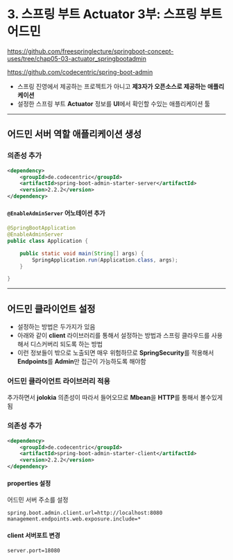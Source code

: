 # 3. 스프링 부트 Actuator 3부: 스프링 부트 어드민
https://github.com/freespringlecture/springboot-concept-uses/tree/chap05-03-actuator_springbootadmin

https://github.com/codecentric/spring-boot-admin  

- 스프링 진영에서 제공하는 프로젝트가 아니고 **제3자가 오픈소스로 제공하는 애플리케이션**
- 설정한 스프링 부트 **Actuator** 정보를 **UI**에서 확인할 수있는 애플리케이션 툴  


---


## 어드민 서버 역할 애플리케이션 생성


### 의존성 추가
```xml
<dependency>
    <groupId>de.codecentric</groupId>
    <artifactId>spring-boot-admin-starter-server</artifactId>
    <version>2.2.2</version>
</dependency>
```


#### `@EnableAdminServer` 어노테이션 추가
```java
@SpringBootApplication
@EnableAdminServer
public class Application {

    public static void main(String[] args) {
        SpringApplication.run(Application.class, args);
    }

}
```


---


## 어드민 클라이언트 설정
- 설정하는 방법은 두가지가 있음  
- 아래와 같이 **client** 라이브러리를 통해서 설정하는 방법과 스프링 클라우드를 사용해서 디스커버리 되도록 하는 방법  
- 이런 정보들이 밖으로 노출되면 매우 위험하므로 **SpringSecurity**를 적용해서 **Endpoints**를 **Admin**만 접근이 가능하도록 해야함  


### 어드민 클라이언트 라이브러리 적용
추가하면서 **jolokia** 의존성이 따라서 들어오므로 **Mbean**을 **HTTP**를 통해서 볼수있게 됨  


### 의존성 추가
```xml
<dependency>
    <groupId>de.codecentric</groupId>
    <artifactId>spring-boot-admin-starter-client</artifactId>
    <version>2.2.2</version>
</dependency>
```


#### properties 설정
어드민 서버 주소를 설정

```properties
spring.boot.admin.client.url​=​http://localhost:8080
management.endpoints.web.exposure.include​=​*
```


#### client 서버포트 변경
```properties
server.port=18080
```